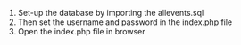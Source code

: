 1. Set-up the database by importing the allevents.sql
2. Then set the username and password in the index.php file
3. Open the index.php file in browser
